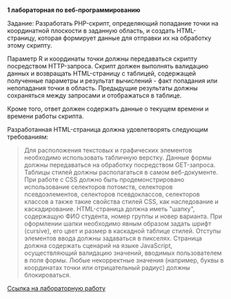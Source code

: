 **1 лабораторная по веб-программированию**



Задание:
Разработать PHP-скрипт, определяющий попадание точки на координатной плоскости в заданную область, и создать HTML-страницу, которая формирует данные для отправки их на обработку этому скрипту.

Параметр R и координаты точки должны передаваться скрипту посредством HTTP-запроса. Скрипт должен выполнять валидацию данных и возвращать HTML-страницу с таблицей, содержащей полученные параметры и результат вычислений - факт попадания или непопадания точки в область. Предыдущие результаты должны сохраняться между запросами и отображаться в таблице.

Кроме того, ответ должен содержать данные о текущем времени и времени работы скрипта.

Разработанная HTML-страница должна удовлетворять следующим требованиям:
> Для расположения текстовых и графических элементов необходимо использовать табличную верстку.
> Данные формы должны передаваться на обработку посредством GET-запроса.
> Таблицы стилей должны располагаться в самом веб-документе.
> При работе с CSS должно быть продемонстрировано использование селекторов потомств, селекторов псевдоэлементов, селекторов псевдоклассов, селекторов классов а также такие свойства стилей CSS, как наследование и каскадирование.
> HTML-страница должна иметь "шапку", содержащую ФИО студента, номер группы и новер варианта. При оформлении шапки необходимо явным образом задать шрифт (cursive), его цвет и размер в каскадной таблице стилей.
> Отступы элементов ввода должны задаваться в пикселях.
> Страница должна содержать сценарий на языке JavaScript, осуществляющий валидацию значений, вводимых пользователем в поля формы. Любые некорректные значения (например, буквы в координатах точки или отрицательный радиус) должны блокироваться.

[Ссылка на лабораторную работу](https://se.ifmo.ru/~s282315/lab1/)
